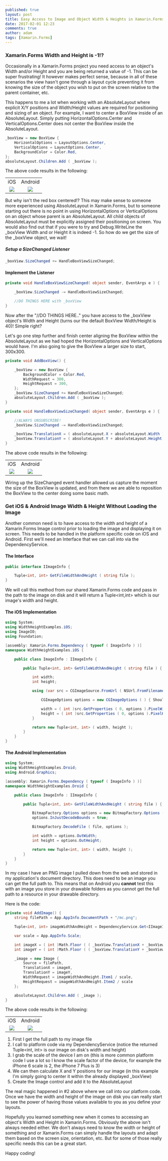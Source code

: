 ```yaml
---
published: true
layout: post
title: Easy Access to Image and Object Width & Heights in Xamarin.Forms
date: 2017-02-01 12:23
comments: true
author: adam
tags: [Xamarin.Forms]
---
```

### Xamarin.Forms Width and Height is -1!?
Occasionally in a Xamarin.Forms project you need access to an object's Width and/or Height and you are being returned a value of -1.  This can be super frustrating!  It however makes perfect sense, because in all of these scenarios the view hasn't gone through a layout cycle preventing it from knowing the size of the object you wish to put on the screen relative to the parent container, etc.

This happens to me a lot when working with an AbsoluteLayout where explicit X/Y positions and Width/Height values are required for positioning and sizing of an object.  For example, I want to center a BoxView inside of an AbsoluteLayout.  Simply putting HorizontalOptions.Center and VerticalOptions.Center does not center the BoxView inside the AbsoluteLayout.

```csharp
_boxView = new BoxView {
	HorizontalOptions = LayoutOptions.Center,
	VerticalOptions = LayoutOptions.Center,
	BackgroundColor = Color.Red,
};
absoluteLayout.Children.Add ( _boxView );
```

The above code results in the following:
<div style="margin: 0px auto;">
<table style="margin: 0px auto;">
	<tr>
		<td align="center">iOS</td>
		<td align="center">Android</td>
	</tr>
	<tr>
		<td align="center"><img src="{{site.baseurl}}/images/2017-02-01/iOS-boxview.jpg" /></td>
		<td align="center"><img src="{{site.baseurl}}/images/2017-02-01/droid-boxview.jpg" /></td>
	</tr>
</table>
</div>

But why isn't the red box centered!?  This may make sense to someone more experienced using AbsoluteLayout in Xamarin.Forms, but to someone starting out there is no point in using HorizontalOptions or VerticalOptions on an object whose parent is an AbsoluteLayout.  All child objects of AbsoluteLayout must be explicitly assigned their positioning on screen.  You would also find out that if you were to try and Debug.WriteLine the _boxView Width and or Height it is indeed -1.    So how do we get the size of the _boxView object, we wait!

##### Setup a SizeChanged Listener
```csharp
_boxView.SizeChanged += HandleBoxViewSizeChanged;
```
#### Implement the Listener
```csharp
private void HandleBoxViewSizeChanged( object sender, EventArgs e ) {

	_boxView.SizeChanged -= HandleBoxViewSizeChanged;

	//DO THINGS HERE with _boxView
}
```
Now after the "//DO THINGS HERE.." you have access to the _boxView object's Width and Height (turns our the default BoxView Width/Height is 40)!  Simple right?

Let's go one step further and finish center aligning the BoxView within the AbsoluteLayout as we had hoped the HorizontalOptions and VerticalOptions would have.  I'm also going to give the BoxView a larger size to start, 300x300.

```csharp
private void AddBoxView() {

	_boxView = new BoxView {
		BackgroundColor = Color.Red,
		WidthRequest = 300,
		HeightRequest = 300,
	};
	_boxView.SizeChanged += HandleBoxViewSizeChanged;
	absoluteLayout.Children.Add ( _boxView );
}

private void HandleBoxViewSizeChanged( object sender, EventArgs e ) {

	//ALWAYS UNSUBSCRIBE!
	_boxView.SizeChanged -= HandleBoxViewSizeChanged;

	_boxView.TranslationX = ( absoluteLayout.X + absoluteLayout.Width ) / 2 - ( _boxView.Width / 2 );
	_boxView.TranslationY = ( absoluteLayout.Y + absoluteLayout.Height ) / 2 - ( _boxView.Height / 2 );
}
```

The above code results in the following:
<div style="margin: 0px auto;">
<table style="margin: 0px auto;">
	<tr>
		<td align="center">iOS</td>
		<td align="center">Android</td>
	</tr>
	<tr>
		<td align="center"><img src="{{site.baseurl}}/images/2017-02-01/iOS-boxview2.jpg" /></td>
		<td align="center"><img src="{{site.baseurl}}/images/2017-02-01/droid-boxview2.jpg" /></td>
	</tr>
</table>
</div>

Wiring up the SizeChanged event handler allowed us capture the moment the size of the BoxView is updated, and from there we are able to reposition the BoxView to the center doing some basic math.

### Get iOS & Android Image Width & Height Without Loading the Image
Another common need is to have access to the width and height of a Xamarin.Forms Image control prior to loading the image and displaying it on screen.  This needs to be handled in the platform specific code on iOS and Android.  First we'll need an Interface that we can call into via the DependencyService.

#### The Interface
```csharp
public interface IImageInfo {

	Tuple<int, int> GetFileWidthAndHeight ( string file );
}
```

We will call this method from our shared Xamarin.Forms code and pass in the path to the image on disk and it will return a Tuple<int,int> which is our image's width and height.

#### The iOS Implementation
```csharp
using System;
using WidthHeightExamples.iOS;
using ImageIO;
using Foundation;

[assembly: Xamarin.Forms.Dependency ( typeof ( ImageInfo ) )]
namespace WidthHeightExamples.iOS {

	public class ImageInfo : IImageInfo {

		public Tuple<int, int> GetFileWidthAndHeight ( string file ) {

			int width;
			int height;

			using (var src = CGImageSource.FromUrl ( NSUrl.FromFilename ( file ) )) {

				CGImageOptions options = new CGImageOptions ( ) { ShouldCache = false };

				width = ( int )src.GetProperties ( 0, options ).PixelWidth;
				height = ( int )src.GetProperties ( 0, options ).PixelHeight;
			}

			return new Tuple<int, int> ( width, height );
		}
	}
}
```

#### The Android Implementation
```csharp
using System;
using WidthHeightExamples.Droid;
using Android.Graphics;

[assembly: Xamarin.Forms.Dependency ( typeof ( ImageInfo ) )]
namespace WidthHeightExamples.Droid {

	public class ImageInfo : IImageInfo {

		public Tuple<int, int> GetFileWidthAndHeight ( string file ) {

			BitmapFactory.Options options = new BitmapFactory.Options ( );
			options.InJustDecodeBounds = true;

			BitmapFactory.DecodeFile ( file, options );

			int width = options.OutWidth;
			int height = options.OutHeight;

			return new Tuple<int, int> ( width, height );
		}
	}
}
```

In my case I have an PNG image I pulled down from the web and stored in my application's document directory.  This does need to be an image you can get the full path to.  This means that on Android you **cannot** test this with an image you store in your drawable folders as you cannot get the full path to a resource in your drawable directory.

Here is the code:
```csharp
private void AddImage() {
	string filePath = App.AppInfo.DocumentPath + "/mc.png";

	Tuple<int, int> imageWidthAndHeight = DependencyService.Get<IImageInfo> ( ).GetFileWidthAndHeight ( filePath );

	var scale = App.AppInfo.Scale;

	int imageX = ( int )Math.Floor ( ( _boxView.TranslationX + _boxView.Width / 2 ) - ( ( imageWidthAndHeight.Item1 / scale) / 2 ) );
	int imageY = ( int )Math.Floor ( ( _boxView.TranslationY + _boxView.Height / 2 ) - ( ( imageWidthAndHeight.Item2 / scale ) / 2 ) );

	_image = new Image {
		Source = filePath,
		TranslationX = imageX,
		TranslationY = imageY,
		WidthRequest = imageWidthAndHeight.Item1 / scale,
		HeightRequest = imageWidthAndHeight.Item2 / scale
	};

	absoluteLayout.Children.Add ( _image );
}
```

The above code results in the following:
<div style="margin: 0px auto;">
<table style="margin: 0px auto;">
	<tr>
		<td align="center">iOS</td>
		<td align="center">Android</td>
	</tr>
	<tr>
		<td align="center"><img src="{{site.baseurl}}/images/2017-02-01/iOS-boxview3.jpg" /></td>
		<td align="center"><img src="{{site.baseurl}}/images/2017-02-01/droid-boxview3.jpg" /></td>
	</tr>
</table>
</div>

1. First I get the full path to my image file
2. I call to platform code via my DependencyService (notice the returned Tuple<int, int> is our image on disk's width and height)
3. I grab the scale of the device I am on (this is more common platform code I use a lot so I know the scale factor of the device, for example the iPhone 6 scale is 2, the iPhone 7 Plus is 3)
4. We can then calculate X and Y positions for our image (in this example I'm simply going to center it within the already displayed _boxView)
5. Create the Image control and add it to the AbsoluteLayout

The real magic happened in #2 above where we call into our platform code.  Once we have the width and height of the image on disk you can really start to see the power of having those values available to you as you define your layouts.

Hopefully you learned something new when it comes to accessing an object's Width and Height in Xamarin.Forms.  Obviously the above isn't always needed either.  We don't always need to know the width or height of something and or Xamarin.Forms can simply handle the layouts and adapt them based on the screen size, orientation, etc.  But for some of those really specific needs this can be a great start.

Happy coding!